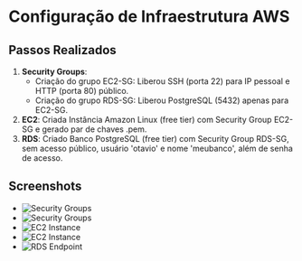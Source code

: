 # Configuração de Infraestrutura AWS

## Passos Realizados
1. **Security Groups**: 
   - Criação do grupo EC2-SG: Liberou SSH (porta 22) para IP pessoal e HTTP (porta 80) público.
   - Criação do grupo RDS-SG: Liberou PostgreSQL (5432) apenas para EC2-SG.
2. **EC2**: Criada Instância Amazon Linux (free tier) com Security Group EC2-SG e gerado par de chaves .pem.
3. **RDS**: Criado Banco PostgreSQL (free tier) com Security Group RDS-SG, sem acesso público, usuário 'otavio' e nome 'meubanco', além de senha de acesso.

## Screenshots
- ![Security Groups](https://github.com/user-attachments/assets/e9e07c95-10b0-490d-bd1c-451848d407af)
- ![Security Groups](https://github.com/user-attachments/assets/8132c81d-055e-49d9-a313-6f953d48e1f2)
- ![EC2 Instance](https://github.com/user-attachments/assets/12d714d2-b11f-45b7-874c-765154b0ae4f)
- ![EC2 Instance](https://github.com/user-attachments/assets/26009f2f-0229-40dc-8297-3ebc25260822)
- ![RDS Endpoint](https://github.com/user-attachments/assets/ce9b25d1-8ec6-4804-87cd-210789f7efb2)
